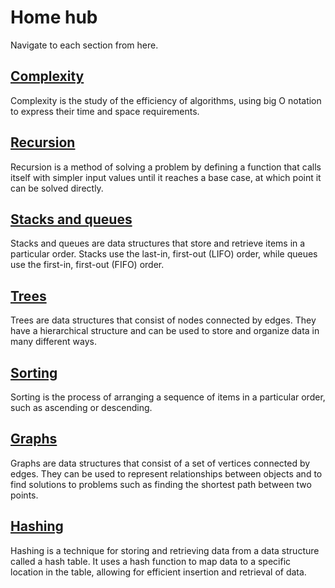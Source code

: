 # Home hub

Navigate to each section from here.

## [Complexity](teir1/Complexity.md)
Complexity is the study of the efficiency of algorithms, using big O notation to express their time and space requirements.

## [Recursion](teir1/Recursion.md)
Recursion is a method of solving a problem by defining a function that calls itself with simpler input values until it reaches a base case, at which point it can be solved directly.

## [Stacks and queues](teir1/Stacks%20and%20queues.md)
Stacks and queues are data structures that store and retrieve items in a particular order. Stacks use the last-in, first-out (LIFO) order, while queues use the first-in, first-out (FIFO) order.

## [Trees](teir1/Hashing.md)
Trees are data structures that consist of nodes connected by edges. They have a hierarchical structure and can be used to store and organize data in many different ways.

## [Sorting](teir1/Sorting.md)
Sorting is the process of arranging a sequence of items in a particular order, such as ascending or descending.

## [Graphs](teir1/Graphs.md)
Graphs are data structures that consist of a set of vertices connected by edges. They can be used to represent relationships between objects and to find solutions to problems such as finding the shortest path between two points.

## [Hashing](teir1/Hashing.md)
Hashing is a technique for storing and retrieving data from a data structure called a hash table. It uses a hash function to map data to a specific location in the table, allowing for efficient insertion and retrieval of data.
